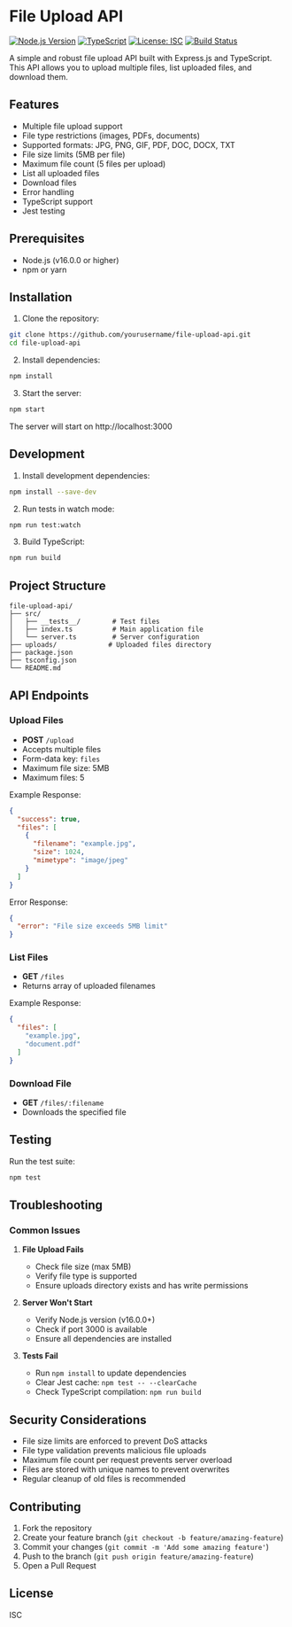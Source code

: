 # File Upload API

[![Node.js Version](https://img.shields.io/badge/node-%3E%3D16.0.0-brightgreen)](https://nodejs.org)
[![TypeScript](https://img.shields.io/badge/TypeScript-4.x-blue)](https://www.typescriptlang.org)
[![License: ISC](https://img.shields.io/badge/License-ISC-blue.svg)](https://opensource.org/licenses/ISC)
[![Build Status](https://img.shields.io/badge/build-passing-brightgreen)](https://github.com/yourusername/file-upload-api)


A simple and robust file upload API built with Express.js and TypeScript. This API allows you to upload multiple files, list uploaded files, and download them.

## Features

- Multiple file upload support
- File type restrictions (images, PDFs, documents)
- Supported formats: JPG, PNG, GIF, PDF, DOC, DOCX, TXT
- File size limits (5MB per file)
- Maximum file count (5 files per upload)
- List all uploaded files
- Download files
- Error handling
- TypeScript support
- Jest testing

## Prerequisites

- Node.js (v16.0.0 or higher)
- npm or yarn

## Installation

1. Clone the repository:
```bash
git clone https://github.com/yourusername/file-upload-api.git
cd file-upload-api
```

2. Install dependencies:
```bash
npm install
```

3. Start the server:
```bash
npm start
```

The server will start on http://localhost:3000

## Development

1. Install development dependencies:
```bash
npm install --save-dev
```

2. Run tests in watch mode:
```bash
npm run test:watch
```

3. Build TypeScript:
```bash
npm run build
```

## Project Structure

```
file-upload-api/
├── src/
│   ├── __tests__/        # Test files
│   ├── index.ts          # Main application file
│   └── server.ts         # Server configuration
├── uploads/             # Uploaded files directory
├── package.json
├── tsconfig.json
└── README.md
```

## API Endpoints

### Upload Files
- **POST** `/upload`
- Accepts multiple files
- Form-data key: `files`
- Maximum file size: 5MB
- Maximum files: 5

Example Response:
```json
{
  "success": true,
  "files": [
    {
      "filename": "example.jpg",
      "size": 1024,
      "mimetype": "image/jpeg"
    }
  ]
}
```

Error Response:
```json
{
  "error": "File size exceeds 5MB limit"
}
```

### List Files
- **GET** `/files`
- Returns array of uploaded filenames

Example Response:
```json
{
  "files": [
    "example.jpg",
    "document.pdf"
  ]
}
```

### Download File
- **GET** `/files/:filename`
- Downloads the specified file

## Testing

Run the test suite:
```bash
npm test
```

## Troubleshooting

### Common Issues

1. **File Upload Fails**
   - Check file size (max 5MB)
   - Verify file type is supported
   - Ensure uploads directory exists and has write permissions

2. **Server Won't Start**
   - Verify Node.js version (v16.0.0+)
   - Check if port 3000 is available
   - Ensure all dependencies are installed

3. **Tests Fail**
   - Run `npm install` to update dependencies
   - Clear Jest cache: `npm test -- --clearCache`
   - Check TypeScript compilation: `npm run build`

## Security Considerations

- File size limits are enforced to prevent DoS attacks
- File type validation prevents malicious file uploads
- Maximum file count per request prevents server overload
- Files are stored with unique names to prevent overwrites
- Regular cleanup of old files is recommended

## Contributing

1. Fork the repository
2. Create your feature branch (`git checkout -b feature/amazing-feature`)
3. Commit your changes (`git commit -m 'Add some amazing feature'`)
4. Push to the branch (`git push origin feature/amazing-feature`)
5. Open a Pull Request

## License

ISC 
